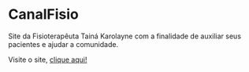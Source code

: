 # CanalFisio
Site da Fisioterapêuta Tainá Karolayne com a finalidade de auxiliar seus pacientes e ajudar a comunidade.

Visite o site, [clique aqui!](https://hugoalbuquerque1993.github.io/CanalFisio/)
